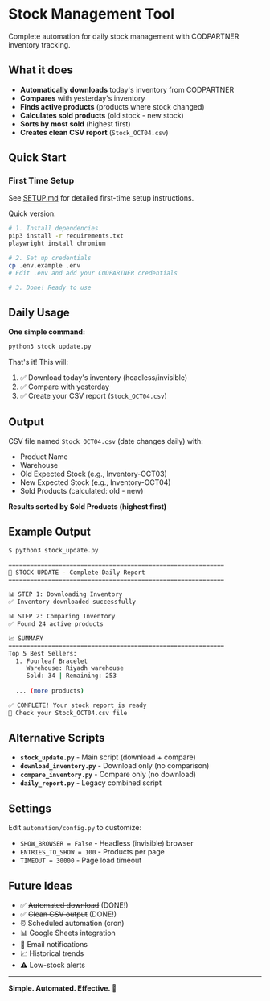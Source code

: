 # Stock Management Tool

Complete automation for daily stock management with CODPARTNER inventory tracking.

## What it does

- **Automatically downloads** today's inventory from CODPARTNER
- **Compares** with yesterday's inventory
- **Finds active products** (products where stock changed)
- **Calculates sold products** (old stock - new stock)
- **Sorts by most sold** (highest first)
- **Creates clean CSV report** (`Stock_OCT04.csv`)

## Quick Start

### First Time Setup

See [SETUP.md](SETUP.md) for detailed first-time setup instructions.

Quick version:
```bash
# 1. Install dependencies
pip3 install -r requirements.txt
playwright install chromium

# 2. Set up credentials
cp .env.example .env
# Edit .env and add your CODPARTNER credentials

# 3. Done! Ready to use
```

## Daily Usage

**One simple command:**

```bash
python3 stock_update.py
```

That's it! This will:
1. ✅ Download today's inventory (headless/invisible)
2. ✅ Compare with yesterday
3. ✅ Create your CSV report (`Stock_OCT04.csv`)

## Output

CSV file named `Stock_OCT04.csv` (date changes daily) with:
- Product Name
- Warehouse
- Old Expected Stock (e.g., Inventory-OCT03)
- New Expected Stock (e.g., Inventory-OCT04)
- Sold Products (calculated: old - new)

**Results sorted by Sold Products (highest first)**

## Example Output

```bash
$ python3 stock_update.py

============================================================
🚀 STOCK UPDATE - Complete Daily Report
============================================================

📊 STEP 1: Downloading Inventory
✅ Inventory downloaded successfully

📊 STEP 2: Comparing Inventory
✅ Found 24 active products

📈 SUMMARY
============================================================
Top 5 Best Sellers:
  1. Fourleaf Bracelet
     Warehouse: Riyadh warehouse
     Sold: 34 | Remaining: 253
  
  ... (more products)

✅ COMPLETE! Your stock report is ready
📄 Check your Stock_OCT04.csv file
```

## Alternative Scripts

- **`stock_update.py`** - Main script (download + compare)
- **`download_inventory.py`** - Download only (no comparison)
- **`compare_inventory.py`** - Compare only (no download)
- **`daily_report.py`** - Legacy combined script

## Settings

Edit `automation/config.py` to customize:
- `SHOW_BROWSER = False` - Headless (invisible) browser
- `ENTRIES_TO_SHOW = 100` - Products per page
- `TIMEOUT = 30000` - Page load timeout

## Future Ideas

- ✅ ~~Automated download~~ (DONE!)
- ✅ ~~Clean CSV output~~ (DONE!)
- ⏰ Scheduled automation (cron)
- 📊 Google Sheets integration
- 📧 Email notifications
- 📈 Historical trends
- ⚠️ Low-stock alerts

---

**Simple. Automated. Effective. 🚀**
